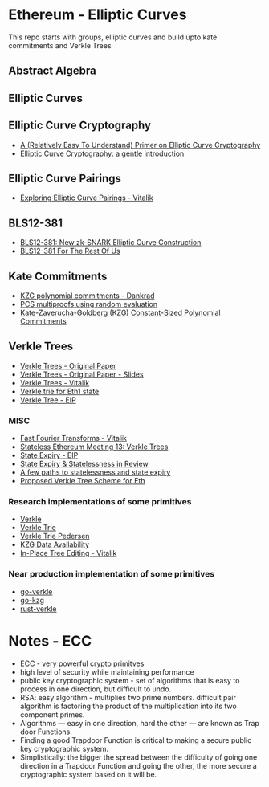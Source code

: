 # Ethereum - Elliptic Curves
This repo starts with groups, elliptic curves and build upto kate commitments and Verkle Trees

## Abstract Algebra

## Elliptic Curves

## Elliptic Curve Cryptography
- [A (Relatively Easy To Understand) Primer on Elliptic Curve Cryptography](https://blog.cloudflare.com/a-relatively-easy-to-understand-primer-on-elliptic-curve-cryptography/)
- [Elliptic Curve Cryptography: a gentle introduction](https://andrea.corbellini.name/2015/05/17/elliptic-curve-cryptography-a-gentle-introduction/)

## Elliptic Curve Pairings
- [Exploring Elliptic Curve Pairings - Vitalik](https://vitalik.ca/general/2017/01/14/exploring_ecp.html)

## BLS12-381

- [BLS12-381: New zk-SNARK Elliptic Curve Construction](https://electriccoin.co/blog/new-snark-curve/)
- [BLS12-381 For The Rest Of Us](https://hackmd.io/@benjaminion/bls12-381)

## Kate Commitments

- [KZG polynomial commitments - Dankrad](https://dankradfeist.de/ethereum/2020/06/16/kate-polynomial-commitments.html)
- [PCS multiproofs using random evaluation](https://dankradfeist.de/ethereum/2021/06/18/pcs-multiproofs.html)
- [Kate-Zaverucha-Goldberg (KZG) Constant-Sized Polynomial Commitments](https://alinush.github.io/2020/05/06/kzg-polynomial-commitments.html)

## Verkle Trees
- [Verkle Trees - Original Paper](https://math.mit.edu/research/highschool/primes/materials/2018/Kuszmaul.pdf)
- [Verkle Trees - Original Paper - Slides](https://math.mit.edu/research/highschool/primes/materials/2019/conf/12-5-Kuszmaul.pdf)
- [Verkle Trees - Vitalik](https://vitalik.ca/general/2021/06/18/verkle.html)
- [Verkle trie for Eth1 state](https://dankradfeist.de/ethereum/2021/06/18/verkle-trie-for-eth1.html)
- [Verkle Tree - EIP](https://notes.ethereum.org/@vbuterin/verkle_tree_eip)

### MISC

- [Fast Fourier Transforms - Vitalik](https://vitalik.ca/general/2019/05/12/fft.html)
- [Stateless Ethereum Meeting 13: Verkle Trees](https://www.youtube.com/watch?v=1hTscLYsaIg)
- [State Expiry - EIP](https://notes.ethereum.org/@vbuterin/state_expiry_eip)
- [State Expiry & Statelessness in Review](https://www.notion.so/State-Expiry-Statelessness-in-Review-8d531abcc2984babb9bf76a44459e611)
- [A few paths to statelessness and state expiry](https://hackmd.io/@vbuterin/state_expiry_paths)
- [Proposed Verkle Tree Scheme for Eth](https://ethereum-magicians.org/t/proposed-verkle-tree-scheme-for-ethereum-state/5805)

### Research implementations of some primitives

- [Verkle](https://github.com/ethereum/research/tree/master/verkle)
- [Verkle Trie](https://github.com/ethereum/research/tree/master/verkle_trie)
- [Verkle Trie Pedersen](https://github.com/ethereum/research/tree/master/verkle_trie_pedersen)
- [KZG Data Availability](https://github.com/ethereum/research/tree/master/kzg_data_availability)
- [In-Place Tree Editing - Vitalik](https://github.com/ethereum/research/blob/master/generic_in_place_tree/tree.py)

### Near production implementation of some primitives

- [go-verkle](https://github.com/gballet/go-verkle)
- [go-kzg](https://github.com/protolambda/go-kzg)
- [rust-verkle](https://github.com/crate-crypto/rust-verkle)


# Notes - ECC

- ECC - very powerful crypto primitves
- high level of security while maintaining performance
- public key cryptographic system - set of algorithms that is easy to process in one direction, but difficult to undo. 
- RSA: easy algorithm - multiplies two prime numbers. difficult pair algorithm is factoring the product of the multiplication into its two component primes. 
- Algorithms — easy in one direction, hard the other — are known as Trap door Functions. 
- Finding a good Trapdoor Function is critical to making a secure public key cryptographic system. 
- Simplistically: the bigger the spread between the difficulty of going one direction in a Trapdoor Function and going the other, the more secure a cryptographic system based on it will be.
